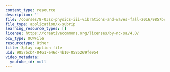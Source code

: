 ```yaml
---
content_type: resource
description: ''
file: /courses/8-03sc-physics-iii-vibrations-and-waves-fall-2016/9857bcb40461e46d4b100585269fe954_TjxR7lAwWhI.srt
file_type: application/x-subrip
learning_resource_types: []
license: https://creativecommons.org/licenses/by-nc-sa/4.0/
ocw_type: OCWFile
resourcetype: Other
title: 3play caption file
uid: 9857bcb4-0461-e46d-4b10-0585269fe954
video_metadata:
  youtube_id: null
---
```


